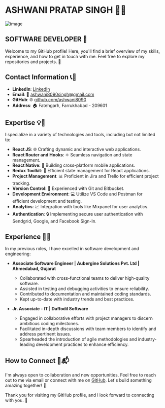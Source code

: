 # ASHWANI PRATAP SINGH 👨‍💻
![image](https://github.com/ashwani8090/ashwani8090/assets/46552218/a5ba752b-4c20-442e-b8f3-a52b09838155)

## SOFTWARE DEVELOPER 🚀
Welcome to my GitHub profile! Here, you'll find a brief overview of my skills, experience, and how to get in touch with me. Feel free to explore my repositories and projects. 🌟

## Contact Information 📞📧

- **LinkedIn**: [LinkedIn](https://www.linkedin.com/in/ashwani-pratap-singh-951a5b1a8/)
- **Email**: 📧 [ashwani8090singh@gmail.com](mailto:ashwani8090singh@gmail.com)
- **GitHub**: 🌐 [github.com/ashwani8090](https://github.com/ashwani8090)
- **Address**: 🏠 Fatehgarh, Farrukhabad - 209601

## Expertise 💡🔧

I specialize in a variety of technologies and tools, including but not limited to:

- **React JS**: 🌐 Crafting dynamic and interactive web applications.
- **React Router and Hooks**: ⚛️ Seamless navigation and state management.
- **React Native**: 📱 Building cross-platform mobile applications.
- **Redux Toolkit**: 🧰 Efficient state management for React applications.
- **Project Management**: 📊 Proficient in Jira and Trello for efficient project tracking.
- **Version Control**: 🧲 Experienced with Git and Bitbucket.
- **Development Environment**: 💻 Utilize VS Code and Postman for efficient development and testing.
- **Analytics**: 📈 Integration with tools like Mixpanel for user analytics.
- **Authentication**: 🔒 Implementing secure user authentication with Sendgrid, Google, and Facebook Sign-In.


## Experience 💼🌟

In my previous roles, I have excelled in software development and engineering:

- **Associate Software Engineer | Aubergine Solutions Pvt. Ltd | Ahmedabad, Gujarat**
  - Collaborated with cross-functional teams to deliver high-quality software.
  - Assisted in testing and debugging activities to ensure reliability.
  - Contributed to documentation and maintained coding standards.
  - Kept up-to-date with industry trends and best practices.

- **Jr. Associate - IT | Daffodil Software**
  - Engaged in collaborative efforts with project managers to discern ambitious coding milestones.
  - Facilitated in-depth discussions with team members to identify and address pertinent issues.
  - Spearheaded the introduction of agile methodologies and industry-leading development practices to enhance efficiency.

## How to Connect 🤝📬

I'm always open to collaboration and new opportunities. Feel free to reach out to me via email or connect with me on [GitHub](https://github.com/ashwani8090). Let's build something amazing together! 🚀

Thank you for visiting my GitHub profile, and I look forward to connecting with you. 👋
